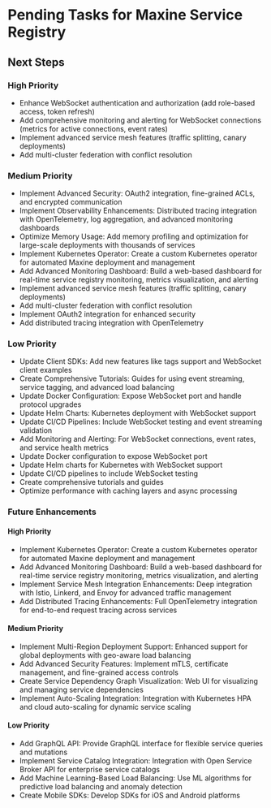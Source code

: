 # Pending Tasks for Maxine Service Registry

## Next Steps

### High Priority
- Enhance WebSocket authentication and authorization (add role-based access, token refresh)
- Add comprehensive monitoring and alerting for WebSocket connections (metrics for active connections, event rates)
- Implement advanced service mesh features (traffic splitting, canary deployments)
- Add multi-cluster federation with conflict resolution

### Medium Priority
- Implement Advanced Security: OAuth2 integration, fine-grained ACLs, and encrypted communication
- Implement Observability Enhancements: Distributed tracing integration with OpenTelemetry, log aggregation, and advanced monitoring dashboards
- Optimize Memory Usage: Add memory profiling and optimization for large-scale deployments with thousands of services
- Implement Kubernetes Operator: Create a custom Kubernetes operator for automated Maxine deployment and management
- Add Advanced Monitoring Dashboard: Build a web-based dashboard for real-time service registry monitoring, metrics visualization, and alerting
- Implement advanced service mesh features (traffic splitting, canary deployments)
- Add multi-cluster federation with conflict resolution
- Implement OAuth2 integration for enhanced security
- Add distributed tracing integration with OpenTelemetry

### Low Priority
- Update Client SDKs: Add new features like tags support and WebSocket client examples
- Create Comprehensive Tutorials: Guides for using event streaming, service tagging, and advanced load balancing
- Update Docker Configuration: Expose WebSocket port and handle protocol upgrades
- Update Helm Charts: Kubernetes deployment with WebSocket support
- Update CI/CD Pipelines: Include WebSocket testing and event streaming validation
- Add Monitoring and Alerting: For WebSocket connections, event rates, and service health metrics
- Update Docker configuration to expose WebSocket port
- Update Helm charts for Kubernetes with WebSocket support
- Update CI/CD pipelines to include WebSocket testing
- Create comprehensive tutorials and guides
- Optimize performance with caching layers and async processing

### Future Enhancements
#### High Priority
- Implement Kubernetes Operator: Create a custom Kubernetes operator for automated Maxine deployment and management
- Add Advanced Monitoring Dashboard: Build a web-based dashboard for real-time service registry monitoring, metrics visualization, and alerting
- Implement Service Mesh Integration Enhancements: Deep integration with Istio, Linkerd, and Envoy for advanced traffic management
- Add Distributed Tracing Enhancements: Full OpenTelemetry integration for end-to-end request tracing across services

#### Medium Priority
- Implement Multi-Region Deployment Support: Enhanced support for global deployments with geo-aware load balancing
- Add Advanced Security Features: Implement mTLS, certificate management, and fine-grained access controls
- Create Service Dependency Graph Visualization: Web UI for visualizing and managing service dependencies
- Implement Auto-Scaling Integration: Integration with Kubernetes HPA and cloud auto-scaling for dynamic service scaling

#### Low Priority
- Add GraphQL API: Provide GraphQL interface for flexible service queries and mutations
- Implement Service Catalog Integration: Integration with Open Service Broker API for enterprise service catalogs
- Add Machine Learning-Based Load Balancing: Use ML algorithms for predictive load balancing and anomaly detection
- Create Mobile SDKs: Develop SDKs for iOS and Android platforms



